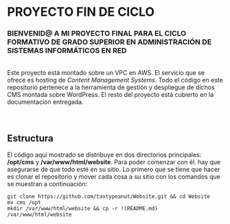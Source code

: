 # PROYECTO FIN DE CICLO
### BIENVENID@ A MI PROYECTO FINAL PARA EL CICLO FORMATIVO DE GRADO SUPERIOR EN ADMINISTRACIÓN DE SISTEMAS INFORMÁTICOS EN RED
</br>
Este proyecto está montado sobre un VPC en AWS. El servicio que se ofrece es hosting de <i>Content Management Systems</i>. Todo el código en este repositorio pertenece a la herramienta de gestión y despliegue de dichos CMS montada sobre WordPress. El resto del proyecto está cubierto en la documentación entregada.  
</br>  

</br>

</br>  

## Estructura
El código aquí mostrado se distribuye en dos directorios principales: **/opt/cms** y **/var/www/html/website**. Para poder comenzar con él. hay que asegurarse de que todo esté en su sitio. Lo primero que se tiene que hacer es clonar el repositorio y mover cada cosa a su sitio con los comandos que se muestran a continuación:
```
git clone https://github.com/tastypeanut/Website.git && cd Website
mv cms /opt
mkdir /var/www/html/website && cp -r !(README.md) /var/www/html/website
```
